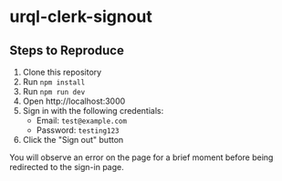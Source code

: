 # urql-clerk-signout

## Steps to Reproduce

1. Clone this repository
2. Run `npm install`
3. Run `npm run dev`
4. Open http://localhost:3000
5. Sign in with the following credentials:
   - Email: `test@example.com`
   - Password: `testing123`
6. Click the "Sign out" button

You will observe an error on the page for a brief moment before being redirected to the sign-in page.
